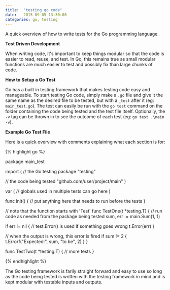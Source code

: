 ```yaml
---
title:  "testing go code"
date:   2015-09-05 13:30:00
categories: go, testing
---
```


A quick overview of how to write tests for the Go programming language.


**Test Driven Development**

When writing code, it's important to keep things modular so that the code is easier to read, reuse, and test. In Go, this remains true as small modular functions are much easier to test and possibly fix than large chunks of code.

**How to Setup a Go Test**

Go has a built in testing framework that makes testing code easy and manageable. To start testing Go code, simply make a `.go` file and give it the same name as the desired file to be tested, but with a `_test` after it (eg: `main_test.go`). The test can easily be run with the `go test` command on the folder containing the code being tested and the test file itself. Optionally, the `-v` tag can be thrown in to see the outcome of each test (eg: `go test .\main -v`).

**Example Go Test File**

Here is a quick overview with comments explaining what each section is for:

{% highlight go %}

package main_test

import (
  // the Go testing package
  "testing"

  // the code being tested
  "github.com/user/project/main"
)

var (
  // globals used in multiple tests can go here
)

func init() {
  // put anything here that needs to run before the tests
}

// note that the function starts with 'Test'
func TestOne(t *testing.T) {
  // run code as needed from the package being tested
  sum, err := main.Sum(1, 1)

  if err != nil {
    // test.Error() is used if something goes wrong
    t.Error(err)
  }

  // when the output is wrong, this error is fired
  if sum != 2 {
    t.Errorf("Expected:", sum, "to be", 2)
  }
}

func TestTwo(t *testing.T) {
  // more tests
}

{% endhighlight %}

The Go testing framework is farily straight forward and easy to use so long as the code being tested is written with the testing framework in mind and is kept modular with testable inputs and outputs.
